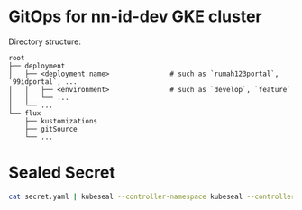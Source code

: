 # GitOps for nn-id-dev GKE cluster

Directory structure:
```
root
├── deployment
│   ├── <deployment name>               # such as `rumah123portal`, `99idportal`, ...
│   │   ├── <environment>               # such as `develop`, `feature`
│   │   └── ...
│   └── ...
└── flux
    ├── kustomizations
    ├── gitSource
    └── ...
```

# Sealed Secret
```bash
cat secret.yaml | kubeseal --controller-namespace kubeseal --controller-name kubeseal-sealed-secrets --format yaml > sealedconfig.yaml
```